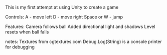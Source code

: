 This is my first attempt at using Unity to create a game

Controls:
A           - move left
D           - move right
Space or W  - jump

Features:
Camera follows ball
Added directional light and shadows
Level resets when ball falls



notes:
Textures from cgtextures.com
Debug.Log(String) is a console printer for debugging
